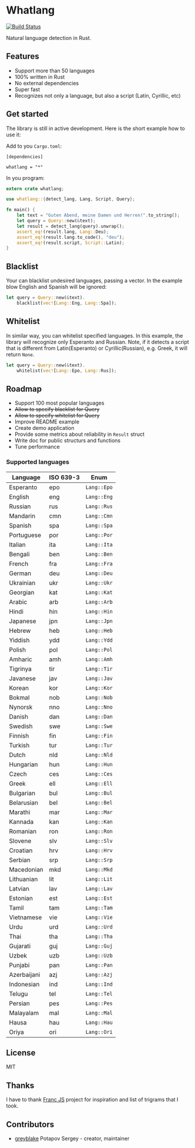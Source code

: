 # Whatlang

[![Build Status](https://travis-ci.org/greyblake/whatlang-rs.svg?branch=master)](https://travis-ci.org/greyblake/whatlang-rs)

Natural language detection in Rust.

## Features
* Support more than 50 languages
* 100% written in Rust
* No external dependencies
* Super fast
* Recognizes not only a language, but also a script (Latin, Cyrillic, etc)

## Get started

The library is still in active development. Here is the short example how to use it:

Add to you `Cargo.toml`:
```
[dependencies]

whatlang = "*"
```

In you program:

```rust
extern crate whatlang;

use whatlang::{detect_lang, Lang, Script, Query};

fn main() {
    let text = "Guten Abend, meine Damen und Herren!".to_string();
    let query = Query::new(&text);
    let result = detect_lang(query).unwrap();
    assert_eq!(result.lang, Lang::Deu);
    assert_eq!(result.lang.to_code(), "deu");
    assert_eq!(result.script, Script::Latin);
}
```

## Blacklist

Your can blacklist undesired languages, passing a vector.
In the example blow English and Spanish will be ignored:

```rust
let query = Query::new(&text).
    blacklist(vec![Lang::Eng, Lang::Spa]);
```


## Whitelist

In similar way, you can whitelist specified languages.
In this example, the library will recognize only Esperanto and Russian.
Note, if it detects a script that is different from Latin(Esperanto)
or Cyrillic(Russian), e.g. Greek, it will return `None`.

```rust
let query = Query::new(&text).
    whitelist(vec![Lang::Epo, Lang::Rus]);
```


## Roadmap

* Support 100 most popular languages
* ~~Allow to specify blacklist for Query~~
* ~~Allow to specify whitelist for Query~~
* Improve README example
* Create demo application
* Provide some metrics about reliability in `Result` struct
* Write doc for public structurs and functions
* Tune performance

### Supported languages

| Language    | ISO 639-3 | Enum        |
| ----------- | --------- | ----------- |
| Esperanto   | epo       | `Lang::Epo` |
| English     | eng       | `Lang::Eng` |
| Russian     | rus       | `Lang::Rus` |
| Mandarin    | cmn       | `Lang::Cmn` |
| Spanish     | spa       | `Lang::Spa` |
| Portuguese  | por       | `Lang::Por` |
| Italian     | ita       | `Lang::Ita` |
| Bengali     | ben       | `Lang::Ben` |
| French      | fra       | `Lang::Fra` |
| German      | deu       | `Lang::Deu` |
| Ukrainian   | ukr       | `Lang::Ukr` |
| Georgian    | kat       | `Lang::Kat` |
| Arabic      | arb       | `Lang::Arb` |
| Hindi       | hin       | `Lang::Hin` |
| Japanese    | jpn       | `Lang::Jpn` |
| Hebrew      | heb       | `Lang::Heb` |
| Yiddish     | ydd       | `Lang::Ydd` |
| Polish      | pol       | `Lang::Pol` |
| Amharic     | amh       | `Lang::Amh` |
| Tigrinya    | tir       | `Lang::Tir` |
| Javanese    | jav       | `Lang::Jav` |
| Korean      | kor       | `Lang::Kor` |
| Bokmal      | nob       | `Lang::Nob` |
| Nynorsk     | nno       | `Lang::Nno` |
| Danish      | dan       | `Lang::Dan` |
| Swedish     | swe       | `Lang::Swe` |
| Finnish     | fin       | `Lang::Fin` |
| Turkish     | tur       | `Lang::Tur` |
| Dutch       | nld       | `Lang::Nld` |
| Hungarian   | hun       | `Lang::Hun` |
| Czech       | ces       | `Lang::Ces` |
| Greek       | ell       | `Lang::Ell` |
| Bulgarian   | bul       | `Lang::Bul` |
| Belarusian  | bel       | `Lang::Bel` |
| Marathi     | mar       | `Lang::Mar` |
| Kannada     | kan       | `Lang::Kan` |
| Romanian    | ron       | `Lang::Ron` |
| Slovene     | slv       | `Lang::Slv` |
| Croatian    | hrv       | `Lang::Hrv` |
| Serbian     | srp       | `Lang::Srp` |
| Macedonian  | mkd       | `Lang::Mkd` |
| Lithuanian  | lit       | `Lang::Lit` |
| Latvian     | lav       | `Lang::Lav` |
| Estonian    | est       | `Lang::Est` |
| Tamil       | tam       | `Lang::Tam` |
| Vietnamese  | vie       | `Lang::Vie` |
| Urdu        | urd       | `Lang::Urd` |
| Thai        | tha       | `Lang::Tha` |
| Gujarati    | guj       | `Lang::Guj` |
| Uzbek       | uzb       | `Lang::Uzb` |
| Punjabi     | pan       | `Lang::Pan` |
| Azerbaijani | azj       | `Lang::Azj` |
| Indonesian  | ind       | `Lang::Ind` |
| Telugu      | tel       | `Lang::Tel` |
| Persian     | pes       | `Lang::Pes` |
| Malayalam   | mal       | `Lang::Mal` |
| Hausa       | hau       | `Lang::Hau` |
| Oriya       | ori       | `Lang::Ori` |

## License

MIT

## Thanks

I have to thank [Franc JS](https://github.com/wooorm/franc) project for inspiration
and list of trigrams that I took.

## Contributors

- [greyblake](https://github.com/greyblake) Potapov Sergey - creator, maintainer
